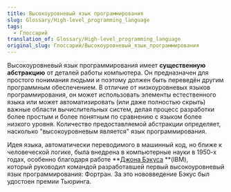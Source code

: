 ```yaml
---
title: Высокоуровневый язык программирования
slug: Glossary/High-level_programming_language
tags:
  - Глоссарий
translation_of: Glossary/High-level_programming_language
original_slug: Глоссарий/Высокоуровневый_язык_программирования
---
```

Высокоуровневый язык программирования имеет **существенную абстракцию** от деталей работы компьютера. Он предназначен для простого понимания людьми и поэтому должен быть переведён другим программным обеспечением. В отличие от низкоуровневых языков программирования, он может использовать элементы естественного языка или может автоматизировать (или даже полностью скрыть) важные области вычислительных систем, делая процесс разработки более простым и более понятным по сравнению с языком более низкого уровня. Количество предоставляемой абстракции определяет, насколько "высокоуровневым является" язык программирования.

Идея языка, автоматически переводимого в машинный код, но ближе к человеческой логике, была внедрена в компьютерные науки в 1950-х годах, особенно благодаря работе **[Джона Бэкуса](https://ru.wikipedia.org/wiki/%D0%91%D1%8D%D0%BA%D1%83%D1%81,_%D0%94%D0%B6%D0%BE%D0%BD) **(IBM), который руководил командой разработавшей первый высокоуровневый язык программирования: Фортран. За это нововведение Бэкус был удостоен премии Тьюринга.
